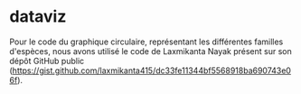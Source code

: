 # dataviz

Pour le code du graphique circulaire, représentant les différentes familles d'espèces, nous avons utilisé le code de Laxmikanta Nayak présent sur son dépôt GitHub public (https://gist.github.com/laxmikanta415/dc33fe11344bf5568918ba690743e06f).